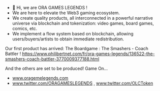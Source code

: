 - 👋 Hi, we are ORA GAMES LEGENDS ! 
- We are here to elevate the Web3 gaming ecosystem.
- We create quality products, all interconnected in a powerful narrative universe via blockchain and tokenization: video games, board games, comics, etc.
- We implement a flow system based on blockchain, allowing users/buyers/artists to obtain immediate redistribution.

Our first product has arrived: The Boardgame : The Smashers - Coach Battler ! https://www.philibertnet.com/fr/ora-games-legends/136522-the-smashers-coach-battler-3770009377188.html

And the others are set to be produced!
Game On...
- www.oragemelegends.com
- www.twitter.com/ORAGAMESLEGENDS , www.twitter.com/OLCToken
